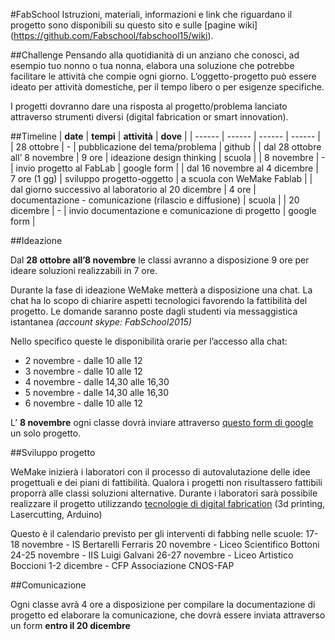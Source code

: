 #FabSchool
Istruzioni, materiali, informazioni e link che riguardano il progetto sono disponibili su questo sito e sulle [pagine wiki] (https://github.com/Fabschool/fabschool15/wiki).


##Challenge
Pensando alla quotidianità di un anziano che conosci, ad esempio tuo nonno o tua nonna, elabora una soluzione che potrebbe facilitare le attività che compie ogni giorno. L’oggetto-progetto può essere ideato per attività domestiche, per il tempo libero o per esigenze specifiche.

I progetti dovranno dare una risposta al progetto/problema lanciato attraverso strumenti diversi (digital fabrication or smart innovation).


##Timeline
|  **date** | **tempi** | **attività** | **dove** |
|  ------ | ------ | ------ | ------ |
|  28 ottobre | - | pubblicazione del tema/problema | github |
|  dal 28 ottobre all’ 8 novembre | 9 ore | ideazione design thinking | scuola |
|  8 novembre | - | invio progetto al FabLab | google form |
|  dal 16 novembre al 4 dicembre | 7 ore (1 gg) | sviluppo progetto-oggetto | a scuola con  WeMake Fablab |
|  dal giorno successivo al laboratorio al 20 dicembre | 4 ore | documentazione - comunicazione (rilascio e diffusione) | scuola |
|  20 dicembre | - | invio documentazione e comunicazione di progetto | google form |


##Ideazione

Dal **28 ottobre all’8 novembre** le classi avranno a disposizione 9 ore per ideare soluzioni realizzabili in 7 ore.

Durante la fase di ideazione WeMake metterà a disposizione una chat.
La chat ha lo scopo di chiarire aspetti tecnologici favorendo la fattibilità del progetto. Le domande saranno poste dagli studenti via messaggistica istantanea *(account skype: FabSchool2015)*

Nello specifico queste le disponibilità orarie per l’accesso alla chat:

- 2 novembre - dalle 10 alle 12
- 3 novembre - dalle 10 alle 12
- 4 novembre - dalle 14,30 alle 16,30
- 5 novembre - dalle 14,30 alle 16,30
- 6 novembre - dalle 10 alle 12

L’ **8 novembre** ogni classe dovrà inviare attraverso [questo form di google](https://docs.google.com/forms/d/1f6c8cuhuoftXL3NzGRNTOss8Wr3ISP5EwvSn_DE455M/viewform) un solo progetto.


##Sviluppo progetto

WeMake inizierà i laboratori con il processo di autovalutazione delle idee progettuali e dei piani di fattibilità. Qualora i progetti non risultassero fattibili proporrà alle classi soluzioni alternative.
Durante i laboratori sarà possibile realizzare il progetto utilizzando [tecnologie di digital fabrication](https://github.com/Fabschool/fabschool15/wiki/RisorseTecnologie) (3d printing, Lasercutting, Arduino) 

Questo è il calendario previsto per gli interventi di fabbing nelle scuole:
17-18 novembre - IS Bertarelli Ferraris 
20 novembre - Liceo Scientifico Bottoni
24-25 novembre - IIS Luigi Galvani
26-27 novembre - Liceo Artistico Boccioni
1-2 dicembre - CFP Associazione CNOS-FAP

##Comunicazione

Ogni classe avrà 4 ore a disposizione per compilare la documentazione di progetto ed elaborare la comunicazione, che dovrà essere inviata attraverso un form **entro il 20 dicembre**
